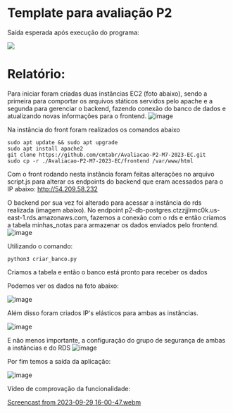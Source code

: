 # Template para avaliação P2

Saída esperada após execução do programa:

<img src="./media/tela-front.png" display="flex">

# Relatório: 
Para iniciar foram criadas duas instâncias EC2 (foto abaixo), sendo a primeira para comportar os arquivos státicos servidos pelo apache e a segunda para gerenciar o backend, fazendo conexão do banco de dados e atualizando novas informações para o frontend.
![image](https://github.com/cmtabr/Avaliacao-P2-M7-2023-EC/assets/99201276/a03228f3-41ae-4baa-b325-99075704cd78)

Na instância do front foram realizados os comandos abaixo
```
sudo apt update && sudo apt upgrade
sudo apt install apache2 
git clone https://github.com/cmtabr/Avaliacao-P2-M7-2023-EC.git
sudo cp -r ./Avaliacao-P2-M7-2023-EC/frontend /var/www/html
```

Com o front rodando nesta instância foram feitas alterações no arquivo script.js para alterar os endpoints do backend que eram acessados para o IP abaixo: 
http://54.209.58.232

O backend por sua vez foi alterado para acessar a instância do rds realizada (imagem abaixo). No endpoint p2-db-postgres.ctzzjjlrmc0k.us-east-1.rds.amazonaws.com, fazemos a conexão com o rds e então criamos a tabela minhas_notas para armazenar os dados enviados pelo frontend.
![image](https://github.com/cmtabr/Avaliacao-P2-M7-2023-EC/assets/99201276/22bd3d67-d8af-4c83-a696-685d1f0f2ddd)

Utilizando o comando: 
```
python3 criar_banco.py
```
Criamos a tabela e então o banco está pronto para receber os dados

Podemos ver os dados na foto abaixo: 

![image](https://github.com/cmtabr/Avaliacao-P2-M7-2023-EC/assets/99201276/c287b2c4-05ae-4bc9-bdc2-f8ef832ec752)

Além disso foram criados IP's elásticos para ambas as instâncias. 

![image](https://github.com/cmtabr/Avaliacao-P2-M7-2023-EC/assets/99201276/889e6523-5795-4bb4-8188-fca2a4e397af)

E não menos importante, a configuração do grupo de segurança de ambas a instâncias e do RDS 
![image](https://github.com/cmtabr/Avaliacao-P2-M7-2023-EC/assets/99201276/6cf3e654-db2c-4a65-bba4-54cb56c3c1b0)


Por fim temos a saída da aplicação: 

![image](https://github.com/cmtabr/Avaliacao-P2-M7-2023-EC/assets/99201276/d424366c-2a1a-4358-b555-4819960eaee3)


Vídeo de comprovação da funcionalidade: 

[Screencast from 2023-09-29 16-00-47.webm](https://github.com/cmtabr/Avaliacao-P2-M7-2023-EC/assets/99201276/0ec1d54d-fd00-4969-943a-263ef32b504c)

